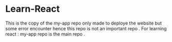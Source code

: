# Learn-React 
This is the copy of the my-app repo only made to deploye the website but some error encounter hence this repo is not an important repo .
For learning react : my-app repo is the main repo .
